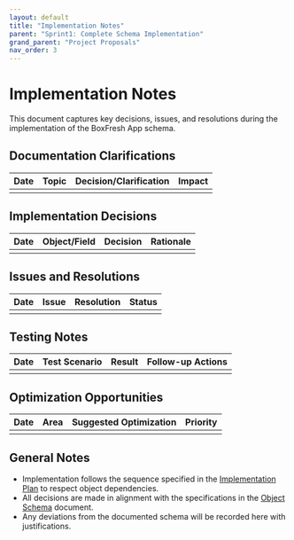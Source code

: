 ```yaml
---
layout: default
title: "Implementation Notes"
parent: "Sprint1: Complete Schema Implementation"
grand_parent: "Project Proposals"
nav_order: 3
---
```


# Implementation Notes

This document captures key decisions, issues, and resolutions during the implementation of the BoxFresh App schema.

## Documentation Clarifications

| Date | Topic | Decision/Clarification | Impact |
|------|-------|------------------------|--------|
| | | | |

## Implementation Decisions

| Date | Object/Field | Decision | Rationale |
|------|-------------|----------|-----------|
| | | | |

## Issues and Resolutions

| Date | Issue | Resolution | Status |
|------|-------|------------|--------|
| | | | |

## Testing Notes

| Date | Test Scenario | Result | Follow-up Actions |
|------|--------------|--------|-------------------|
| | | | |

## Optimization Opportunities

| Date | Area | Suggested Optimization | Priority |
|------|------|------------------------|----------|
| | | | |

## General Notes

- Implementation follows the sequence specified in the [Implementation Plan](SF-Boxfresh-app/docs/project/proposals/05-sprint1/plan.md) to respect object dependencies.
- All decisions are made in alignment with the specifications in the [Object Schema](../../../overview/schema.md) document.
- Any deviations from the documented schema will be recorded here with justifications. 